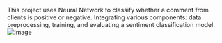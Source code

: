 This project uses Neural Network to classify whether a comment from clients is positive or negative. Integrating various components: data preprocessing, training, and evaluating a sentiment classification model.
![image](https://github.com/luuchilap/Text-Classification/assets/145787303/96434671-4a1a-4f33-99f4-926cf20199d7)
